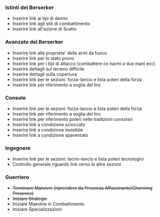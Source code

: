 
### Istinti del Berserker

- Inserire link ai tipi di danno
- Inserire link agli stili di combattimento
- Inserire link all'azione di Scatto

### Avanzate del Berserker

- Inserire link alle proprieta' delle armi da fuoco
- Inserire link per lo stato prono
- Inserire link per i tipi di attacco (combattere co narmi a due mani ecc)
- Inserire dettagli sul terreno difficile
- Inserire dettagli sulla copertura
- Inserire link per le sezioni: forza-lancio e lista poteri della forza
- Inserire link per riferimento a soglia del tiro

### Console

- Inserire link per le sezioni: forza-lancio e lista poteri della forza
- Inserire link per riferimento a soglia del tiro
- Inserire link per riferimento poteri nelle tradizioni consolari
- Inserire link a condizione scioccato
- Inserire link a condizione invisibile
- Inserire link a condizione spaventato

### Ingegnere

- Inserire link per le sezioni: tecno-lancio e lista poteri tecnologici
- Controllo generale riguardo link verso le altre sezioni

### Guerriero
- ~~Terminare Manovre (riprendere da Presenza Affascinante/Charming Presence)~~
- ~~Iniziare Strategie~~
- Iniziare Maestrie in Combattimento
- Iniziare Specializzazioni